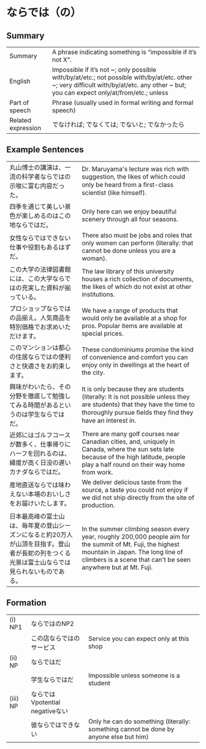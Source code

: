 # ならでは（の）

## Summary

<table><tr>   <td>Summary</td>   <td>A phrase indicating something is “impossible if it’s not X”.</td></tr><tr>   <td>English</td>   <td>Impossible if it’s not ~; only possible with/by/at/etc.; not possible with/by/at/etc. other ~; very difficult with/by/at/etc. any other ~ but; you can expect only/at/from/etc.; unless</td></tr><tr>   <td>Part of speech</td>   <td>Phrase (usually used in formal writing and formal speech)</td></tr><tr>   <td>Related expression</td>   <td>でなければ; でなくては; でないと; でなかったら</td></tr></table>

## Example Sentences

<table><tr>   <td>丸山博士の講演は、一流の科学者ならではの示唆に富む内容だった。</td>   <td>Dr. Maruyama's lecture was rich with suggestion, the likes of which could only be heard from a ﬁrst-class scientist (like himself).</td></tr><tr>   <td>四季を通じて美しい景色が楽しめるのはこの地ならではだ。</td>   <td>Only here can we enjoy beautiful scenery through all four seasons.</td></tr><tr>   <td>女性ならではできない仕事や役割もあるはずだ。</td>   <td>There also must be jobs and roles that only women can perform (literally: that cannot be done unless you are a woman).</td></tr><tr>   <td>この大学の法律図書館には、この大学ならではの充実した資料が揃っている。</td>   <td>The law library of this university houses a rich collection of documents, the likes of which do not exist at other institutions.</td></tr><tr>   <td>プロショップならではの品揃え。人気商品を特別価格でお求めいただけます。</td>   <td>We have a range of products that would only be available at a shop for pros. Popular items are available at special prices.</td></tr><tr>   <td>このマンションは都心の住居ならではの便利さと快適さをお約束します。</td>   <td>These condominiums promise the kind of convenience and comfort you can enjoy only in dwellings at the heart of the city.</td></tr><tr>   <td>興味がわいたら、その分野を徹底して勉強してみる時間があるというのは学生ならではだ。</td>   <td>It is only because they are students (literally: It is not possible unless they are students) that they have the time to thoroughly pursue ﬁelds they ﬁnd they have an interest in.</td></tr><tr>   <td>近郊にはゴルフコースが数多く、仕事帰りにハーフを回れるのは、緯度が高く日没の遅いカナダならではだ。</td>   <td>There are many golf courses near Canadian cities, and, uniquely in Canada, where the sun sets late because of the high latitude, people play a half round on their way home from work.</td></tr><tr>   <td>産地直送ならでは味わえない本場のおいしさをお届けいたします。</td>   <td>We deliver delicious taste from the source, a taste you could not enjoy if we did not ship directly from the site of production.</td></tr><tr>   <td>日本最高峰の富士山は、毎年夏の登山シーズンになると約20万人が山頂を目指す。登山者が長蛇の列をつくる光景は富士山ならでは見られないものである。</td>   <td>In the summer climbing season every year, roughly 200,000 people aim for the summit of Mt. Fuji, the highest mountain in Japan. The long line of climbers is a scene that can't be seen anywhere but at Mt. Fuji.</td></tr></table>

## Formation

<table class="table"><tbody><tr class="tr head"><td class="td"><span class="numbers">(i)</span> <span class="bold">NP1</span></td><td class="td"><span class="concept">ならではの</span><span>NP2</span></td><td class="td"></td></tr><tr class="tr"><td class="td"></td><td class="td"><span>この店</span><span class="concept">ならではの</span><span>サービス</span></td><td class="td"><span>Service you can expect only at this shop</span></td></tr><tr class="tr head"><td class="td"><span class="numbers">(ii)</span> <span class="bold">NP</span></td><td class="td"><span class="concept">ならでは</span><span>だ</span></td><td class="td"></td></tr><tr class="tr"><td class="td"></td><td class="td"><span>学生</span><span class="concept">ならでは</span><span>だ</span></td><td class="td"><span>Impossible unless someone is a student</span></td></tr><tr class="tr head"><td class="td"><span class="numbers">(iii)</span> <span class="bold">NP</span></td><td class="td"><span class="concept">ならでは</span><span>Vpotential negativeない</span></td><td class="td"></td></tr><tr class="tr"><td class="td"></td><td class="td"><span>彼</span><span class="concept">ならでは</span><span>できない</span></td><td class="td"><span>Only he can do something (literally: something cannot be done by anyone else but him)</span> </td></tr></tbody></table>

